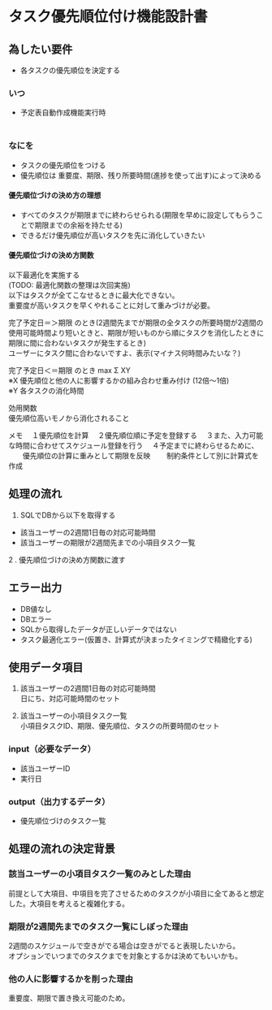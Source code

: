 # タスク優先順位付け機能設計書

## 為したい要件

- 各タスクの優先順位を決定する  

### いつ

- 予定表自動作成機能実行時  
　　
### なにを

- タスクの優先順位をつける  
- 優先順位は 重要度、期限、残り所要時間(進捗を使って出す)によって決める  

#### 優先順位づけの決め方の理想

- すべてのタスクが期限までに終わらせられる(期限を早めに設定してもらうことで期限までの余裕を持たせる)  
- できるだけ優先順位が高いタスクを先に消化していきたい  

#### 優先順位づけの決め方関数

以下最適化を実施する  
(TODO: 最適化関数の整理は次回実施)  
以下はタスクが全てこなせるときに最大化できない。  
重要度が高いタスクを早くやれることに対して重みづけが必要。  

完了予定日＝＞期限  のとき(2週間先までが期限の全タスクの所要時間が2週間の使用可能時間より短いときと、期限が短いものから順にタスクを消化したときに期限に間に合わないタスクが発生するとき)  
ユーザーにタスク間に合わないですよ、表示(マイナス何時間みたいな？)


完了予定日＜＝期限  のとき
max  Σ XY  
※X  優先順位と他の人に影響するかの組み合わせ重み付け    (12倍～1倍)  
※Y  各タスクの消化時間  

効用関数  
優先順位高いモノから消化されること  


メモ
　１優先順位を計算
　２優先順位順に予定を登録する
　３また、入力可能な時間に合わせてスケジュール登録を行う
　４予定までに終わらせるために、
　　優先順位の計算に重みとして期限を反映
　　制約条件として別に計算式を作成

## 処理の流れ

1. SQLでDBから以下を取得する  

- 該当ユーザーの2週間1日毎の対応可能時間  
- 該当ユーザーの期限が2週間先までの小項目タスク一覧  

2 . 優先順位づけの決め方関数に渡す  

## エラー出力

- DB値なし  
- DBエラー  
- SQLから取得したデータが正しいデータではない  
- タスク最適化エラー(仮置き、計算式が決まったタイミングで精緻化する)  

## 使用データ項目

1. 該当ユーザーの2週間1日毎の対応可能時間  
日にち、対応可能時間のセット  

2. 該当ユーザーの小項目タスク一覧  
小項目タスクID、期限、優先順位、タスクの所要時間のセット  

### input（必要なデータ）

- 該当ユーザーID  
- 実行日  

### output（出力するデータ）

- 優先順位づけのタスク一覧  

## 処理の流れの決定背景

### 該当ユーザーの小項目タスク一覧のみとした理由

前提として大項目、中項目を完了させるためのタスクが小項目に全てあると想定した。大項目を考えると複雑化する。  

### 期限が2週間先までのタスク一覧にしぼった理由

2週間のスケジュールで空きがでる場合は空きがでると表現したいから。  
オプションでいつまでのタスクまでを対象とするかは決めてもいいかも。  

### 他の人に影響するかを削った理由

重要度、期限で置き換え可能のため。  